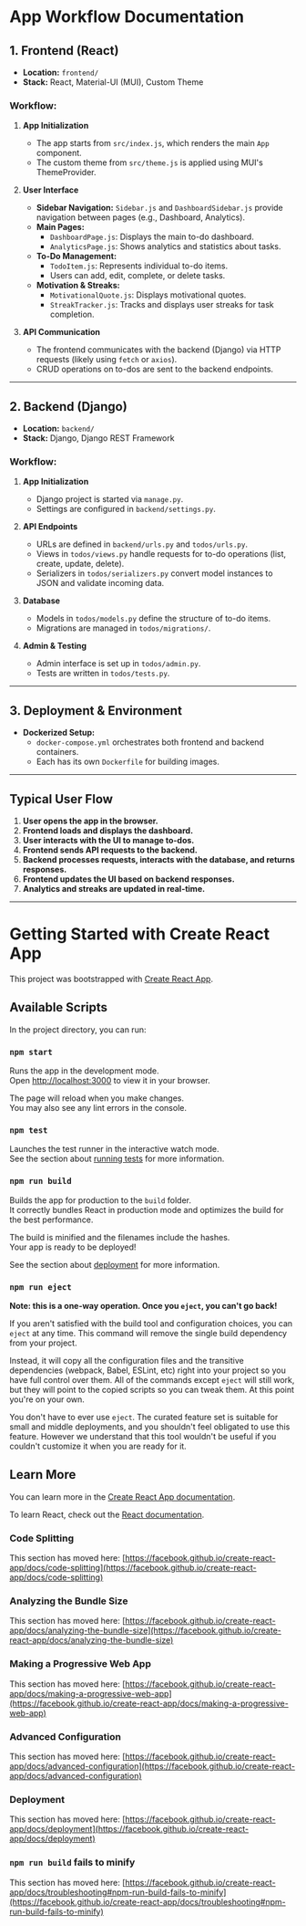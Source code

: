 # App Workflow Documentation

## 1. Frontend (React)
- **Location:** `frontend/`
- **Stack:** React, Material-UI (MUI), Custom Theme

### Workflow:
1. **App Initialization**
   - The app starts from `src/index.js`, which renders the main `App` component.
   - The custom theme from `src/theme.js` is applied using MUI's ThemeProvider.

2. **User Interface**
   - **Sidebar Navigation:** `Sidebar.js` and `DashboardSidebar.js` provide navigation between pages (e.g., Dashboard, Analytics).
   - **Main Pages:**
     - `DashboardPage.js`: Displays the main to-do dashboard.
     - `AnalyticsPage.js`: Shows analytics and statistics about tasks.
   - **To-Do Management:**
     - `TodoItem.js`: Represents individual to-do items.
     - Users can add, edit, complete, or delete tasks.
   - **Motivation & Streaks:**
     - `MotivationalQuote.js`: Displays motivational quotes.
     - `StreakTracker.js`: Tracks and displays user streaks for task completion.

3. **API Communication**
   - The frontend communicates with the backend (Django) via HTTP requests (likely using `fetch` or `axios`).
   - CRUD operations on to-dos are sent to the backend endpoints.

---

## 2. Backend (Django)
- **Location:** `backend/`
- **Stack:** Django, Django REST Framework

### Workflow:
1. **App Initialization**
   - Django project is started via `manage.py`.
   - Settings are configured in `backend/settings.py`.

2. **API Endpoints**
   - URLs are defined in `backend/urls.py` and `todos/urls.py`.
   - Views in `todos/views.py` handle requests for to-do operations (list, create, update, delete).
   - Serializers in `todos/serializers.py` convert model instances to JSON and validate incoming data.

3. **Database**
   - Models in `todos/models.py` define the structure of to-do items.
   - Migrations are managed in `todos/migrations/`.

4. **Admin & Testing**
   - Admin interface is set up in `todos/admin.py`.
   - Tests are written in `todos/tests.py`.

---

## 3. Deployment & Environment
- **Dockerized Setup:**
  - `docker-compose.yml` orchestrates both frontend and backend containers.
  - Each has its own `Dockerfile` for building images.

---

## Typical User Flow
1. **User opens the app in the browser.**
2. **Frontend loads and displays the dashboard.**
3. **User interacts with the UI to manage to-dos.**
4. **Frontend sends API requests to the backend.**
5. **Backend processes requests, interacts with the database, and returns responses.**
6. **Frontend updates the UI based on backend responses.**
7. **Analytics and streaks are updated in real-time.**

---

# Getting Started with Create React App

This project was bootstrapped with [Create React App](https://github.com/facebook/create-react-app).

## Available Scripts

In the project directory, you can run:

### `npm start`

Runs the app in the development mode.\
Open [http://localhost:3000](http://localhost:3000) to view it in your browser.

The page will reload when you make changes.\
You may also see any lint errors in the console.

### `npm test`

Launches the test runner in the interactive watch mode.\
See the section about [running tests](https://facebook.github.io/create-react-app/docs/running-tests) for more information.

### `npm run build`

Builds the app for production to the `build` folder.\
It correctly bundles React in production mode and optimizes the build for the best performance.

The build is minified and the filenames include the hashes.\
Your app is ready to be deployed!

See the section about [deployment](https://facebook.github.io/create-react-app/docs/deployment) for more information.

### `npm run eject`

**Note: this is a one-way operation. Once you `eject`, you can't go back!**

If you aren't satisfied with the build tool and configuration choices, you can `eject` at any time. This command will remove the single build dependency from your project.

Instead, it will copy all the configuration files and the transitive dependencies (webpack, Babel, ESLint, etc) right into your project so you have full control over them. All of the commands except `eject` will still work, but they will point to the copied scripts so you can tweak them. At this point you're on your own.

You don't have to ever use `eject`. The curated feature set is suitable for small and middle deployments, and you shouldn't feel obligated to use this feature. However we understand that this tool wouldn't be useful if you couldn't customize it when you are ready for it.

## Learn More

You can learn more in the [Create React App documentation](https://facebook.github.io/create-react-app/docs/getting-started).

To learn React, check out the [React documentation](https://reactjs.org/).

### Code Splitting

This section has moved here: [https://facebook.github.io/create-react-app/docs/code-splitting](https://facebook.github.io/create-react-app/docs/code-splitting)

### Analyzing the Bundle Size

This section has moved here: [https://facebook.github.io/create-react-app/docs/analyzing-the-bundle-size](https://facebook.github.io/create-react-app/docs/analyzing-the-bundle-size)

### Making a Progressive Web App

This section has moved here: [https://facebook.github.io/create-react-app/docs/making-a-progressive-web-app](https://facebook.github.io/create-react-app/docs/making-a-progressive-web-app)

### Advanced Configuration

This section has moved here: [https://facebook.github.io/create-react-app/docs/advanced-configuration](https://facebook.github.io/create-react-app/docs/advanced-configuration)

### Deployment

This section has moved here: [https://facebook.github.io/create-react-app/docs/deployment](https://facebook.github.io/create-react-app/docs/deployment)

### `npm run build` fails to minify

This section has moved here: [https://facebook.github.io/create-react-app/docs/troubleshooting#npm-run-build-fails-to-minify](https://facebook.github.io/create-react-app/docs/troubleshooting#npm-run-build-fails-to-minify)

